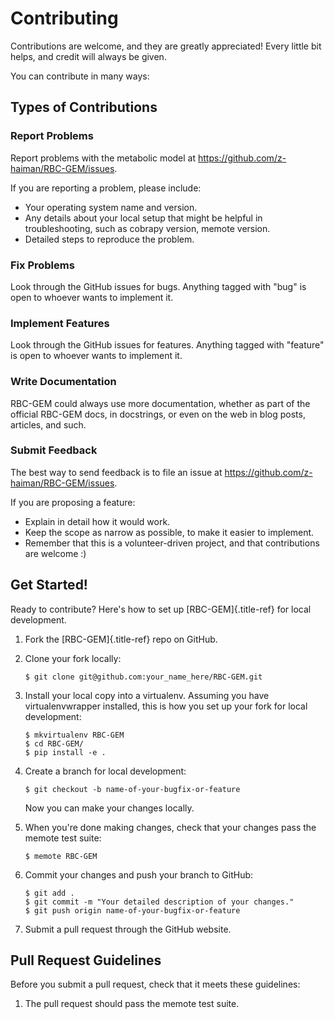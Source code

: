 # Contributing

Contributions are welcome, and they are greatly appreciated! Every
little bit helps, and credit will always be given.

You can contribute in many ways:

## Types of Contributions

### Report Problems

Report problems with the metabolic model at
<https://github.com/z-haiman/RBC-GEM/issues>.

If you are reporting a problem, please include:

-   Your operating system name and version.
-   Any details about your local setup that might be helpful in
    troubleshooting, such as cobrapy version, memote version.
-   Detailed steps to reproduce the problem.

### Fix Problems

Look through the GitHub issues for bugs. Anything tagged with \"bug\" is
open to whoever wants to implement it.

### Implement Features

Look through the GitHub issues for features. Anything tagged with
\"feature\" is open to whoever wants to implement it.

### Write Documentation

RBC-GEM could always use more documentation, whether as part of the
official RBC-GEM docs, in docstrings, or even on the web in blog posts,
articles, and such.

### Submit Feedback

The best way to send feedback is to file an issue at
<https://github.com/z-haiman/RBC-GEM/issues>.

If you are proposing a feature:

-   Explain in detail how it would work.
-   Keep the scope as narrow as possible, to make it easier to
    implement.
-   Remember that this is a volunteer-driven project, and that
    contributions are welcome :)

## Get Started!

Ready to contribute? Here\'s how to set up [RBC-GEM]{.title-ref} for
local development.

1.  Fork the [RBC-GEM]{.title-ref} repo on GitHub.

2.  Clone your fork locally:

    ``` shell
    $ git clone git@github.com:your_name_here/RBC-GEM.git
    ```

3.  Install your local copy into a virtualenv. Assuming you have
    virtualenvwrapper installed, this is how you set up your fork for
    local development:

    ``` shell
    $ mkvirtualenv RBC-GEM
    $ cd RBC-GEM/
    $ pip install -e .
    ```

4.  Create a branch for local development:

    ``` shell
    $ git checkout -b name-of-your-bugfix-or-feature
    ```

    Now you can make your changes locally.

5.  When you\'re done making changes, check that your changes pass the
    memote test suite:

    ``` shell
    $ memote RBC-GEM
    ```

6.  Commit your changes and push your branch to GitHub:

    ``` shell
    $ git add .
    $ git commit -m "Your detailed description of your changes."
    $ git push origin name-of-your-bugfix-or-feature
    ```

7.  Submit a pull request through the GitHub website.

## Pull Request Guidelines

Before you submit a pull request, check that it meets these guidelines:

1.  The pull request should pass the memote test suite.
